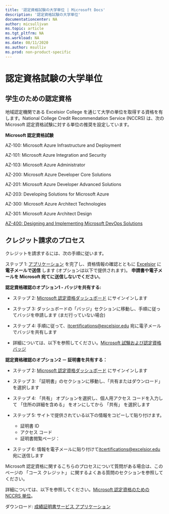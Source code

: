 ```yaml
---
title: '認定資格試験の大学単位 | Microsoft Docs'
description: '認定資格試験の大学単位' 
documentationcenter: NA 
author: micsullivan
ms.topic: article
ms.tgt_pltfrm: NA
ms.workload: NA
ms.date: 08/11/2020
ms.author: msulliv
ms.prod: non-product-specific
---
```

# 認定資格試験の大学単位

## 学生のための認定資格

地域認定機関である Excelsior College を通じて大学の単位を取得する資格を有します。National College Credit Recommendation Service (NCCRS) は、次の Microsoft 認定資格試験に対する単位の推奨を設定しています。

**Microsoft 認定資格試験**

AZ-100: Microsoft Azure Infrastructure and Deployment

AZ-101: Microsoft Azure Integration and Security

AZ-103: Microsoft Azure Administrator

AZ-200: Microsoft Azure Developer Core Solutions

AZ-201: Microsoft Azure Developer Advanced Solutions

AZ-203: Developing Solutions for Microsoft Azure

AZ-300: Microsoft Azure Architect Technologies

AZ-301: Microsoft Azure Architect Design

[AZ-400: Designing and Implementing Microsoft DevOps Solutions](https://docs.microsoft.com/learn/certifications/exams/az-400)

## クレジット請求のプロセス

クレジットを請求するには、次の手順に従います。

ステップ 1: [アプリケーション](https://query.prod.cms.rt.microsoft.com/cms/api/am/binary/RE2PlKU) を完了し、資格情報の確認とともに [Excelsior](https://query.prod.cms.rt.microsoft.com/cms/api/am/binary/RE2PlKU) に **電子メールで送信** します (オプションは以下で提供されます)。 **申請書や電子メールを Microsoft 宛てに送信しないでください**。

**認定資格確認のオプション1 - バッジを共有する:**

- ステップ 2: [Microsoft 認定資格ダッシュボード](https://aka.ms/certdashboard) にサインインします

- ステップ 3: ダッシュボードの「バッジ」セクションに移動し、手順に従ってバッジを申請します (まだ行っていない場合)

- ステップ 4: 手順に従って、[itcertifications@excelsior.edu](mailto:itcertifications@excelsior.edu) 宛に電子メールでバッジを共有します

- 詳細については、以下を参照してください。[Microsoft 試験および認定資格バッジ](/learn/certifications/badges)

**認定資格確認のオプション2 － 証明書を共有する：**

- ステップ 2: [Microsoft 認定資格ダッシュボード](https://aka.ms/certdashboard) にサインインします

- ステップ 3: 「証明書」のセクションに移動し、「共有またはダウンロード」 を選択します

- ステップ 4: 「共有」 オプションを選択し、個人用アクセス コードを入力して 「住所の詳細を含める」 をオンにしてから 「共有」 を選択します

- ステップ 5: サイトで提供されている以下の情報をコピーして貼り付けます。

  - 証明書 ID <nnnnnnn>  
  - アクセス コード <nnnnnnnn>
  - 証明書閲覧ページ：<URL>

- ステップ 6: 情報を電子メールに貼り付けて[itcertifications@excelsior.edu](mailto:itcertifications@excelsior.edu) 宛に送信します

Microsoft 認定資格に関するこちらのプロセスについて質問がある場合は、このページの 「コース クレジット」 に関するよくある質問のセクションを参照してください。

詳細については、以下を参照してください。[Microsoft 認定資格のための NCCRS 単位](http://www.nationalccrs.org/organizations/microsoft)。

ダウンロード: [成績証明書サービス アプリケーション](https://query.prod.cms.rt.microsoft.com/cms/api/am/binary/RE2P3u5)

